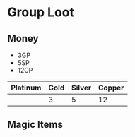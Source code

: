 # Group Loot

## Money
-  3GP
-  5SP
-  12CP

| Platinum  | Gold   | Silver  | Copper |
|-----------|--------|---------|--------|
|           | 3      | 5       | 12     |

## Magic Items